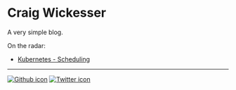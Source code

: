 # Craig Wickesser

A very simple blog.

On the radar:
* [Kubernetes - Scheduling](kubernetes/scheduling.html)

***

[![Github icon](https://assets-cdn.github.com/favicon.ico)](https://github.com/mindscratch) [![Twitter icon](https://g.twimg.com/dev/documentation/image/Twitter_logo_blue_32.png)](twitter.com/mind_scratch)